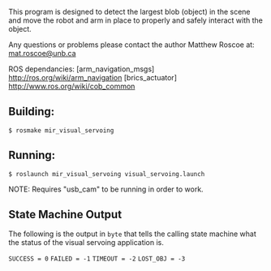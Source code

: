 This program is designed to detect the largest blob (object) in the scene and move the robot and arm in place to properly and safely interact with the object. 

Any questions or problems please contact the author Matthew Roscoe at: mat.roscoe@unb.ca

ROS dependancies: 
[arm_navigation_msgs] http://ros.org/wiki/arm_navigation
[brics_actuator] http://www.ros.org/wiki/cob_common

## Building: 

`$ rosmake mir_visual_servoing`

## Running: 

`$ roslaunch mir_visual_servoing visual_servoing.launch`

NOTE: Requires "usb_cam" to be running in order to work.

## State Machine Output

The following is the output in `byte` that tells the calling state machine what the status of the visual servoing application is.

`SUCCESS = 0`
`FAILED = -1`
`TIMEOUT = -2`
`LOST_OBJ = -3`
